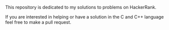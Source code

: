 

This repository is dedicated to my solutions to problems on HackerRank.





If you are interested in helping or have a solution in the C and C++ language feel free to make a pull request.


